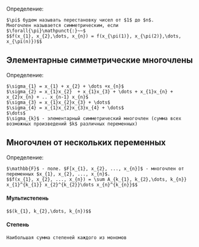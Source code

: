 Определение:
```spoiler-markdown
$\pi$ будем называть перестановку чисел от $1$ до $n$.
Многочлен называется симметрическим, если $\forall{\pi}\mathpunct{:}~~$
$$f(x_{1}, x_{2},\dots, x_{n}) = f(x_{\pi(1)}, x_{\pi(2)},\dots, x_{\pi(n)})$$
```
## Элементарные симметрические многочлены
Определение:
```spoiler-markdown
$\sigma_{1} = x_{1} + x_{2} + \dots +x_{n}$
$\sigma_{2} = x_{1}x_{2}  + x_{1}x_{3} + \dots + x_{1}x_{n} + x_{2}x_{n} + .. x_{n-1} x_{n}$ 
$\sigma_{3} = x_{1}x_{2}x_{3} + \dots$ 
$\sigma_{4} = x_{1}x_{2}x_{3}x_{4} + \dots$
$\dots$
$\sigma_{k}$ - элементарный симметрический многочлен (сумма всех возможных произведений $k$ различных переменных)
```
## Многочлен от нескольких переменных
Определение:
```spoiler-markdown
$\mathbb{F}$ - поле. $F[x_{1}, x_{2}, ..., x_{n}]$ - многочлен от переменных $x_{1}, x_{2}, ..., x_{n}$.
$$f(x_{1}, x_{2}, ..., x_{n}) = \sum A_{k_{1}, k_{2},\dots, k_{n}} x_{1}^{k_{1}} x_{2}^{k_{2}}\dots x_{n}^{k_{n}}$$
```
#### Мультистепень
```spoiler-markdown
$$(k_{1}, k_{2},\dots, k_{n})$$
```
#### Степень
```spoiler-markdown
Наибольшая сумма степеней каждого из мономов
```
